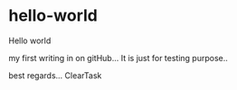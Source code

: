 # hello-world

Hello world 

my first writing in on gitHub...
It is just for testing purpose..


best regards...
ClearTask



